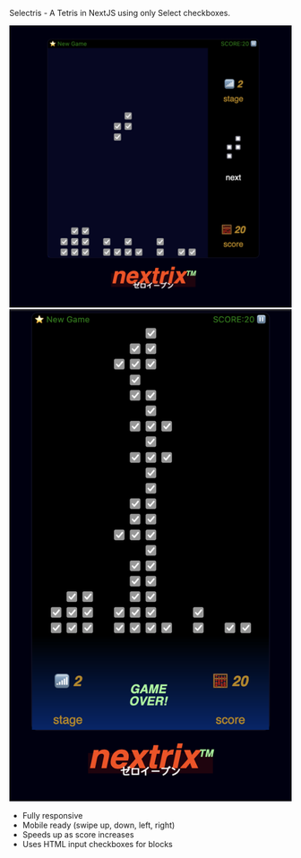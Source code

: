 Selectris - A Tetris in NextJS using only Select checkboxes.

![alt text](/public/nextris.png)
![alt text](/public/nextris_mobile.png)

-   Fully responsive
-   Mobile ready (swipe up, down, left, right)
-   Speeds up as score increases
-   Uses HTML input checkboxes for blocks
